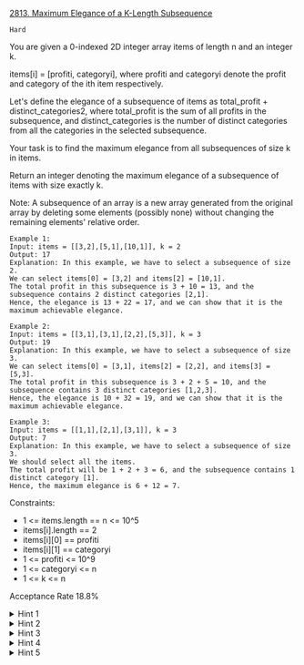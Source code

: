 [2813. Maximum Elegance of a K-Length Subsequence](https://leetcode.com/problems/maximum-elegance-of-a-k-length-subsequence/description/)

`Hard`

You are given a 0-indexed 2D integer array items of length n and an integer k.

items[i] = [profiti, categoryi], where profiti and categoryi denote the profit and category of the ith item respectively.

Let's define the elegance of a subsequence of items as total_profit + distinct_categories2, where total_profit is the sum of all profits in the subsequence, and distinct_categories is the number of distinct categories from all the categories in the selected subsequence.

Your task is to find the maximum elegance from all subsequences of size k in items.

Return an integer denoting the maximum elegance of a subsequence of items with size exactly k.

Note: A subsequence of an array is a new array generated from the original array by deleting some elements (possibly none) without changing the remaining elements' relative order.

```
Example 1:
Input: items = [[3,2],[5,1],[10,1]], k = 2
Output: 17
Explanation: In this example, we have to select a subsequence of size 2.
We can select items[0] = [3,2] and items[2] = [10,1].
The total profit in this subsequence is 3 + 10 = 13, and the subsequence contains 2 distinct categories [2,1].
Hence, the elegance is 13 + 22 = 17, and we can show that it is the maximum achievable elegance. 

Example 2:
Input: items = [[3,1],[3,1],[2,2],[5,3]], k = 3
Output: 19
Explanation: In this example, we have to select a subsequence of size 3. 
We can select items[0] = [3,1], items[2] = [2,2], and items[3] = [5,3]. 
The total profit in this subsequence is 3 + 2 + 5 = 10, and the subsequence contains 3 distinct categories [1,2,3]. 
Hence, the elegance is 10 + 32 = 19, and we can show that it is the maximum achievable elegance.

Example 3:
Input: items = [[1,1],[2,1],[3,1]], k = 3
Output: 7
Explanation: In this example, we have to select a subsequence of size 3. 
We should select all the items. 
The total profit will be 1 + 2 + 3 = 6, and the subsequence contains 1 distinct category [1]. 
Hence, the maximum elegance is 6 + 12 = 7.  
``` 

Constraints:

- 1 <= items.length == n <= 10^5
- items[i].length == 2
- items[i][0] == profiti
- items[i][1] == categoryi
- 1 <= profiti <= 10^9
- 1 <= categoryi <= n 
- 1 <= k <= n

Acceptance Rate
18.8%

<details>
<summary>Hint 1</summary>

Greedy algorithm.

</details>
<details>
<summary>Hint 2</summary>

Sort items in non-increasing order of profits.

</details>
<details>
<summary>Hint 3</summary>

Select the first k items (the top k most profitable items). Keep track of the items as the candidate set.

</details>
<details>
<summary>Hint 4</summary>

For the remaining n - k items sorted in non-increasing order of profits, try replacing an item in the candidate set using the current item.

</details>
<details>
<summary>Hint 5</summary>

The replacing item should add a new category to the candidate set and should remove the item with the minimum profit that occurs more than once in the candidate set.

</details>
